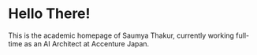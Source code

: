 # Hello There!

This is the academic homepage of Saumya Thakur, currently working full-time as an AI Architect at Accenture Japan.



